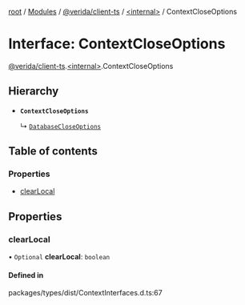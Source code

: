 [root](../README.md) / [Modules](../modules.md) / [@verida/client-ts](../modules/verida_client_ts.md) / [<internal\>](../modules/verida_client_ts._internal_.md) / ContextCloseOptions

# Interface: ContextCloseOptions

[@verida/client-ts](../modules/verida_client_ts.md).[<internal\>](../modules/verida_client_ts._internal_.md).ContextCloseOptions

## Hierarchy

- **`ContextCloseOptions`**

  ↳ [`DatabaseCloseOptions`](verida_client_ts._internal_.DatabaseCloseOptions.md)

## Table of contents

### Properties

- [clearLocal](verida_client_ts._internal_.ContextCloseOptions.md#clearlocal)

## Properties

### clearLocal

• `Optional` **clearLocal**: `boolean`

#### Defined in

packages/types/dist/ContextInterfaces.d.ts:67
